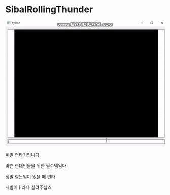 # SibalRollingThunder
![Input](https://github.com/Longseabear/SibalRollingThunder/blob/master/ezgif.com-video-to-gif.gif)

씨발 연타기입니다.

바쁜 현대인들을 위한 필수템임다

정말 힘든일이 있을 때 연타

시발이ㅏ라다 살려주십쇼
